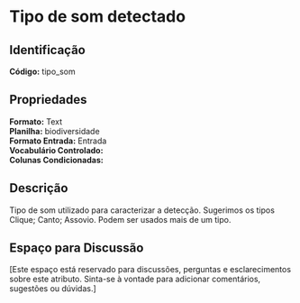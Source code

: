 # Tipo de som detectado

## Identificação
**Código:** tipo_som

## Propriedades
**Formato:** Text  
**Planilha:** biodiversidade  
**Formato Entrada:** Entrada  
**Vocabulário Controlado:**   
**Colunas Condicionadas:**   

## Descrição
Tipo de som utilizado para caracterizar a detecção. Sugerimos os tipos Clique; Canto; Assovio. Podem ser usados mais de um tipo.

## Espaço para Discussão
[Este espaço está reservado para discussões, perguntas e esclarecimentos sobre este atributo. Sinta-se à vontade para adicionar comentários, sugestões ou dúvidas.]
